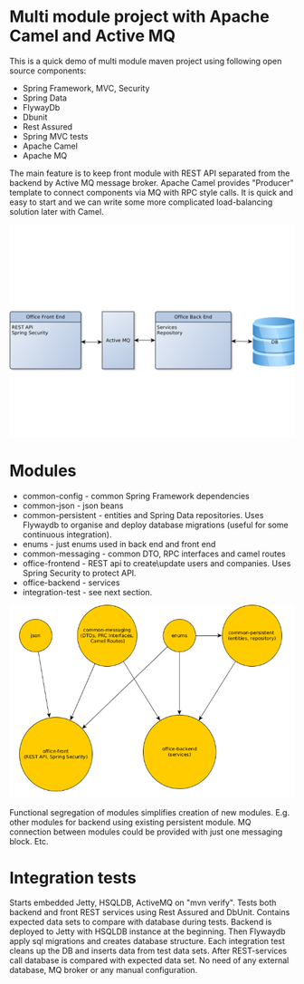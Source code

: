 Multi module project with Apache Camel and Active MQ
===============================================

This is a quick demo of multi module maven project using following open source components:
 * Spring Framework, MVC, Security
 * Spring Data
 * FlywayDb
 * Dbunit
 * Rest Assured
 * Spring MVC tests
 * Apache Camel
 * Apache MQ

The main feature is to keep front module with REST API separated from the backend by Active MQ message broker.
Apache Camel provides "Producer" template to connect components via MQ with RPC style calls. It is quick and easy to start and
we can write some more complicated load-balancing solution later with Camel.

![App structure](./images/struct.png)

# Modules
* common-config - common Spring Framework dependencies
* common-json - json beans
* common-persistent - entities and Spring Data repositories.
Uses Flywaydb to organise and deploy database migrations (useful for some continuous integration).
* enums - just enums used in back end and front end
* common-messaging - common DTO, RPC interfaces and camel routes
* office-frontend - REST api to create\update users and companies. Uses Spring Security to protect API.
* office-backend - services
* integration-test - see next section.

![Modules structure](./images/modules.png)

Functional segregation of modules simplifies creation of new modules. E.g. other modules for backend using existing persistent
module. MQ connection between modules could be provided with just one messaging block. Etc.

# Integration tests
Starts embedded Jetty, HSQLDB, ActiveMQ on "mvn verify".
Tests both backend and front REST services using Rest Assured and DbUnit.
Contains expected data sets to compare with database during tests.
Backend is deployed to Jetty with HSQLDB instance at the beginning.
Then Flywaydb apply sql migrations and creates database structure.
Each integration test cleans up the DB and inserts data from test data sets.
After REST-services call database is compared with expected data set.
No need of any external database, MQ broker or any manual configuration.